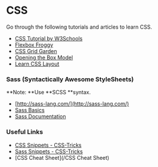 # CSS

Go through the following tutorials and articles to learn CSS.

* [CSS Tutorial by W3Schools](https://www.w3schools.com/css/default.asp)
* [Flexbox Froggy](http://flexboxfroggy.com/)
* [CSS Grid Garden](http://cssgridgarden.com/)
* [Opening the Box Model](https://learn.shayhowe.com/html-css/opening-the-box-model/)
* [Learn CSS Layout](http://learnlayout.com)

### Sass \(Syntactically Awesome StyleSheets\)

**Note: **Use **SCSS **syntax.

* [http://sass-lang.com/](http://sass-lang.com/)
* [Sass Basics](http://sass-lang.com/guide)
* [Sass Documentation](http://sass-lang.com/documentation/file.SASS_REFERENCE.html)

### Useful Links

* [CSS Snippets - CSS-Tricks](https://css-tricks.com/snippets/css/)
* [Sass Snippets - CSS-Tricks](https://css-tricks.com/snippets/sass/)
* [CSS Cheat Sheet](/CSS Cheat Sheet)



